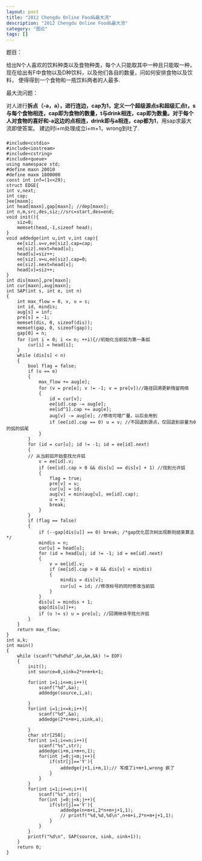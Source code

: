 ```yaml
---
layout: post
title: "2012 Chengdu Online Food&最大流"
description: "2012 Chengdu Online Food&最大流"
category: "图论"
tags: []
---
```



题目：


给出N个人喜欢的饮料种类以及食物种类，每个人只能取其中一种且只能取一种，
现在给出有F中食物以及D种饮料，以及他们各自的数量，问如何安排食物以及饮料，
使得得到一个食物和一瓶饮料两者的人最多.


最大流问题：


对人进行**拆点（-a，a），进行连边，cap为1，定义一个超级源点s和超级汇点t，s与每个食物相连，cap即为食物的数量，t与drink相连，cap即为数量。对于每个人对食物的喜好和-a这边的点相连，drink即与a相连，cap都为1**，用sap求最大流即使答案。
建边时i+m处理成立i+m+1，wrong到吐了.

###
	#include<cstdio>
	#include<iostream>
	#include<cstring>
	#include<queue>
	using namespace std;
	#define maxn 20010
	#define maxm 1800000
	const int inf=(1<<29);
	struct EDGE{
	int v,next;
	int cap;
	}ee[maxm];
	int head[maxn],gap[maxn]; //dep[maxn];
	int n,m,src,des,siz;//src=start,des=end;
	void init(){
		siz=0;
		memset(head,-1,sizeof head);
	}
	void addedge(int u,int v,int cap){
		ee[siz].v=v,ee[siz].cap=cap;
		ee[siz].next=head[u];
		head[u]=siz++;
		ee[siz].v=u,ee[siz].cap=0;
		ee[siz].next=head[v];
		head[v]=siz++;
	}
	int dis[maxn],pre[maxn];
	int cur[maxn],aug[maxn];
	int SAP(int s, int e, int n)
	{
		int max_flow = 0, v, u = s;
		int id, mindis;
		aug[s] = inf;
		pre[s] = -1;
		memset(dis, 0, sizeof(dis));
		memset(gap, 0, sizeof(gap));
		gap[0] = n;
		for (int i = 0; i <= n; ++i){//初始化当前弧为第一条弧
			cur[i] = head[i];
		}
		while (dis[s] < n)
		{
			bool flag = false;
			if (u == e)
			{
				max_flow += aug[e];
				for (v = pre[e]; v != -1; v = pre[v])//路径回溯更新残留网络
				{
					id = cur[v];
					ee[id].cap -= aug[e];
					ee[id^1].cap += aug[e];
					aug[v] -= aug[e]; //修改可增广量，以后会用到
					if (ee[id].cap == 0) u = v; //不回退到源点，仅回退到容量为0的弧的弧尾
				}
			}
			for (id = cur[u]; id != -1; id = ee[id].next)
			{
			// 从当前弧开始查找允许弧
				v = ee[id].v;
				if (ee[id].cap > 0 && dis[u] == dis[v] + 1) //找到允许弧
				{
					flag = true;
					pre[v] = u;
					cur[u] = id;
					aug[v] = min(aug[u], ee[id].cap);
					u = v;
					break;
				}
			}
			if (flag == false)
			{
				if (--gap[dis[u]] == 0) break; /*gap优化层次树出现断则结束算法*/
				mindis = n;
				cur[u] = head[u];
				for (id = head[u]; id != -1; id = ee[id].next)
				{
					v = ee[id].v;
					if (ee[id].cap > 0 && dis[v] < mindis)
					{
						mindis = dis[v];
						cur[u] = id; //修改标号的同时修改当前弧
					}
				}
				dis[u] = mindis + 1;
				gap[dis[u]]++;
				if (u != s) u = pre[u]; //回溯继续寻找允许弧
			}
		}
		return max_flow;
	}
	int a,k;
	int main()
	{
		while (scanf("%d%d%d",&n,&m,&k) != EOF)
		{
			init();
			int source=0,sink=2*n+m+k+1;
			
			for(int i=1;i<=m;i++){
				scanf("%d",&a);
				addedge(source,i,a);
				
			}
			for(int i=1;i<=k;i++){
				scanf("%d",&a);
				addedge(2*n+m+i,sink,a);
				
			}
			char str[250];
			for(int i=1;i<=n;i++){
				scanf("%s",str);
				addedge(i+m,i+m+n,1);
				for(int j=0;j<m;j++){
					if(str[j]=='Y'){
						addedge(j+1,i+m,1);// 写成了i+m+1,wrong 疯了
					}
				}
			}
			for(int i=1;i<=n;i++){
				scanf("%s",str);
				for(int j=0;j<k;j++){
					if(str[j]=='Y'){
						addedge(n+m+i,2*n+m+j+1,1);
						// printf("%d,%d,%d\n",n+m+i,2*n+m+j+1,1);
					}
				}
			}
			printf("%d\n", SAP(source, sink, sink+1));
		}
		return 0;
	}
###